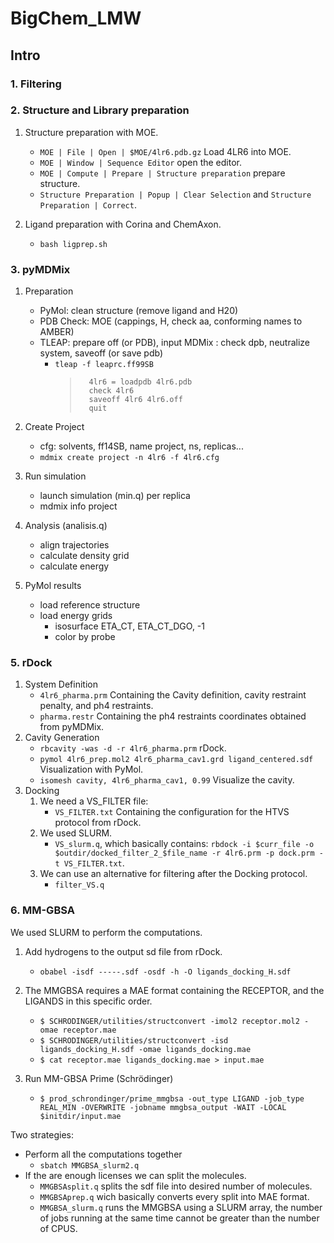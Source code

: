 # BigChem_LMW

## Intro

### 1. Filtering
### 2. Structure and Library preparation

1. Structure preparation with MOE.

    * `MOE | File | Open | $MOE/4lr6.pdb.gz` Load 4LR6 into MOE.
    * `MOE | Window | Sequence Editor` open the editor.
    * `MOE | Compute | Prepare | Structure preparation` prepare structure.
    * `Structure Preparation | Popup | Clear Selection` and `Structure Preparation | Correct`.

2. Ligand preparation with Corina and ChemAxon.

    * `bash ligprep.sh`

### 3. pyMDMix

1. Preparation
   * PyMol: clean structure (remove ligand and H20)
   * PDB Check: MOE (cappings, H, check aa, conforming names to AMBER)
   * TLEAP: prepare off (or PDB), input MDMix : check dpb, neutralize system, saveoff (or save pdb)
      * `tleap -f leaprc.ff99SB`
         >       4lr6 = loadpdb 4lr6.pdb
         >       check 4lr6
         >       saveoff 4lr6 4lr6.off
         >       quit

3. Create Project
   * cfg: solvents, ff14SB, name project, ns, replicas...
   * `mdmix create project -n 4lr6 -f 4lr6.cfg`
4. Run simulation
   * launch simulation (min.q) per replica
   * mdmix info project
5. Analysis (analisis.q)
   * align trajectories
   * calculate density grid
   * calculate energy
6. PyMol results
   * load reference structure
   * load energy grids
      * isosurface ETA_CT, ETA_CT_DGO, -1
      * color by probe
    
### 5. rDock

1. System Definition
    * `4lr6_pharma.prm` Containing the Cavity definition, cavity restraint penalty, and ph4 restraints.
    * `pharma.restr` Containing the ph4 restraints coordinates obtained from pyMDMix.
3. Cavity Generation
    * `rbcavity -was -d -r 4lr6_pharma.prm` rDock.
    * `pymol 4lr6_prep.mol2 4lr6_pharma_cav1.grd ligand_centered.sdf` Visualization with PyMol.
    * `isomesh cavity, 4lr6_pharma_cav1, 0.99` Visualize the cavity.
4. Docking
    1. We need a VS_FILTER file:
        * `VS_FILTER.txt` Containing the configuration for the HTVS protocol from rDock.
    2. We used SLURM.
        * `VS_slurm.q`, which basically contains: `rbdock -i $curr_file -o $outdir/docked_filter_2_$file_name -r 4lr6.prm -p dock.prm -t VS_FILTER.txt`.
    3. We can use an alternative for filtering after the Docking protocol.
        * `filter_VS.q`

### 6. MM-GBSA

We used SLURM to perform the computations.

1. Add hydrogens to the output sd file from rDock.

     * `obabel -isdf -----.sdf -osdf -h -O ligands_docking_H.sdf`

2. The MMGBSA requires a MAE format containing the RECEPTOR, and the LIGANDS in this specific order.

     * `$ SCHRODINGER/utilities/structconvert -imol2 receptor.mol2 -omae receptor.mae`
     * `$ SCHRODINGER/utilities/structconvert -isd ligands_docking_H.sdf -omae ligands_docking.mae`
     * `$ cat receptor.mae ligands_docking.mae > input.mae`

3. Run MM-GBSA Prime (Schrödinger)

     * `$ prod_schrondinger/prime_mmgbsa -out_type LIGAND -job_type REAL_MIN -OVERWRITE -jobname mmgbsa_output -WAIT -LOCAL $initdir/input.mae`

Two strategies:

* Perform all the computations together
   * `sbatch MMGBSA_slurm2.q`
* If the are enough licenses we can split the molecules.
   * `MMGBSAsplit.q` splits the sdf file into desired number of molecules.
   * `MMGBSAprep.q` wich basically converts every split into MAE format.
   * `MMGBSA_slurm.q` runs the MMGBSA using a SLURM array, the number of jobs running at the same time cannot be greater than the number of CPUS.
